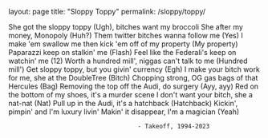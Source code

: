 layout: page
title: "Sloppy Toppy"
permalink: /sloppy/toppy/

She got the sloppy toppy (Ugh), bitches want my broccoli
She after my money, Monopoly (Huh?)
Them twitter bitches wanna follow me (Yes)
I make 'em swallow me then kick 'em off of my property (My property)
Paparazzi keep on stalkin' me (Flash)
Feel like the Federali's keep on watchin' me (12)
Worth a hundred mill', niggas can't talk to me (Hundred mill')
Get sloppy toppy, but you givin' currency (Egh)
I make your bitch work for me, she at the DoubleTree (Bitch)
Chopping strong, OG gas bags of that Hercules (Bag)
Removing the top off the Audi, do surgery (Ayy, ayy)
Red on the bottom of my shoes, it's a murder scene
I don't want your bitch, she a nat-nat (Nat)
Pull up in the Audi, it's a hatchback (Hatchback)
Kickin', pimpin' and I'm luxury livin'
Makin' it disappear, I'm a magician (Yeah)

                                        - Takeoff, 1994-2023
